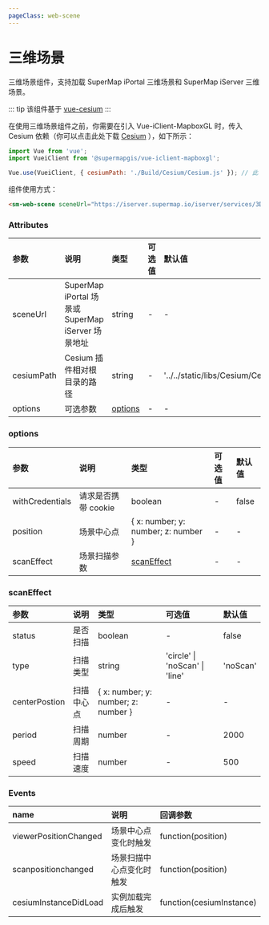 ```yaml
---
pageClass: web-scene
---
```


# 三维场景

三维场景组件，支持加载 SuperMap iPortal 三维场景和 SuperMap iServer 三维场景。

::: tip
该组件基于 [vue-cesium](https://github.com/zouyaoji/vue-cesium)
:::

在使用三维场景组件之前，你需要在引入 Vue-iClient-MapboxGL 时，传入 Cesium 依赖（你可以点击此处下载 [Cesium](http://support.supermap.com.cn/product/iClient.aspx#downlo) ），如下所示：

```js
import Vue from 'vue';
import VueiClient from '@supermapgis/vue-iclient-mapboxgl';

Vue.use(VueiClient, { cesiumPath: './Build/Cesium/Cesium.js' }); // 此 url 路径相对于根目录
```

组件使用方式：

```html
<sm-web-scene sceneUrl="https://iserver.supermap.io/iserver/services/3D-CBD/rest/realspace"></sm-web-scene>
```

### Attributes

| 参数       | 说明                                              | 类型                | 可选值 | 默认值                             |
| :--------- | :------------------------------------------------ | :------------------ | :----- | :--------------------------------- |
| sceneUrl   | SuperMap iPortal 场景或 SuperMap iServer 场景地址 | string              | -      | -                                  |
| cesiumPath | Cesium 插件相对根目录的路径                         | string              | -      | '../../static/libs/Cesium/Cesium.js' |
| options    | 可选参数                                          | [options](#options) | -      | -                                  |

### options

| 参数            | 说明                | 类型                                | 可选值 | 默认值 |
| :-------------- | :------------------ | :---------------------------------- | :----- | :----- |
| withCredentials | 请求是否携带 cookie | boolean                             | -      | false  |
| position        | 场景中心点          | { x: number; y: number; z: number } | -      | -      |
| scanEffect      | 场景扫描参数        | [scanEffect](#scaneffect)           | -      | -      |

### scanEffect

| 参数          | 说明       | 类型                                | 可选值                         | 默认值   |
| :------------ | :--------- | :---------------------------------- | :----------------------------- | :------- |
| status        | 是否扫描   | boolean                             | -                              | false    |
| type          | 扫描类型   | string                              | 'circle' \| 'noScan' \| 'line' | 'noScan' |
| centerPostion | 扫描中心点 | { x: number; y: number; z: number } | -                              | -        |
| period        | 扫描周期   | number                              | -                              | 2000     |
| speed         | 扫描速度   | number                              | -                              | 500      |

### Events

| name | 说明               | 回调参数                                                                         |
| :--- | :----------------- | :------------------------------------------------------------------------------- |
| viewerPositionChanged | 场景中心点变化时触发 | function(position)
| scanpositionchanged | 场景扫描中心点变化时触发 | function(position)
| cesiumInstanceDidLoad | 实例加载完成后触发 | function(cesiumInstance)